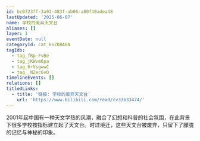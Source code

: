 ```yaml
---
id: bc0723ff-3a93-483f-ab06-a80f40adea48
lastUpdated: '2025-06-07'
name: 学校的废弃天文台
aliases: []
layer: 1
eventDate: null
categoryId: cat_ko7DBA6N
tagIds:
  - tag_fRp-FvBe
  - tag_jKWvm6pa
  - tag_6rVsgwwC
  - tag__NZec6vQ
timelineEvents: []
relations: []
titledLinks:
  - title: '链接: 学校的废弃天文台'
    url: 'https://www.bilibili.com/read/cv33633474/'
---
```

2001年起中国有一种天文学热的风潮，融合了幻想和科普的社会氛围，在此背景下很多学校按指标建立起了天文台。时过境迁，这些天文台被废弃，只留下了朦胧的记忆与神秘的印象。
